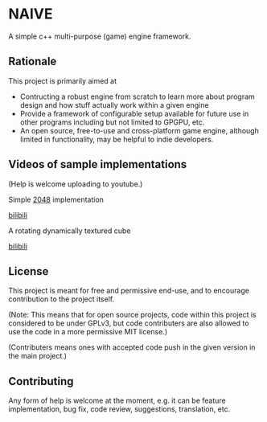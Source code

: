 # NAIVE

A simple c++ multi-purpose (game) engine framework.  

## Rationale

This project is primarily aimed at  
- Contructing a robust engine from scratch to learn more about program design and how stuff actually work within a given engine
- Provide a framework of configurable setup available for future use in other programs including but not limited to GPGPU, etc.
- An open source, free-to-use and cross-platform game engine, although limited in functionality, may be helpful to indie developers.

## Videos of sample implementations
(Help is welcome uploading to youtube.)

Simple [2048](https://github.com/gabrielecirulli/2048) implementation  

[bilibili](https://www.bilibili.com/video/av46022001/?p=1)  

A rotating dynamically textured cube  

[bilibili](https://www.bilibili.com/video/av46022001/?p=2)

## License

This project is meant for free and permissive end-use, and to encourage contribution to the project itself.  

(Note: This means that for open source projects, code within this project is considered to be under GPLv3, but code contributers are also allowed to use the code in a more permissive MIT license.)

(Contributers means ones with accepted code push in the given version in the main project.)

## Contributing

Any form of help is welcome at the moment, e.g. it can be feature implementation, bug fix, code review, suggestions, 
translation, etc.
